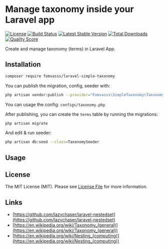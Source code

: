 # Manage taxonomy inside your Laravel app

[![License](https://img.shields.io/packagist/l/fomvasss/laravel-simple-taxonomy.svg?style=for-the-badge)](https://packagist.org/packages/fomvasss/laravel-simple-taxonomy)
[![Build Status](https://img.shields.io/github/stars/fomvasss/laravel-simple-taxonomy.svg?style=for-the-badge)](https://github.com/fomvasss/laravel-simple-taxonomy)
[![Latest Stable Version](https://img.shields.io/packagist/v/fomvasss/laravel-simple-taxonomy.svg?style=for-the-badge)](https://packagist.org/packages/fomvasss/laravel-simple-taxonomy)
[![Total Downloads](https://img.shields.io/packagist/dt/fomvasss/laravel-simple-taxonomy.svg?style=for-the-badge)](https://packagist.org/packages/fomvasss/laravel-simple-taxonomy)
[![Quality Score](https://img.shields.io/scrutinizer/g/fomvasss/laravel-simple-taxonomy.svg?style=for-the-badge)](https://scrutinizer-ci.com/g/fomvasss/laravel-simple-taxonomy)

Create and manage taxonomy (terms) in Laravel App.

## Installation

```bash
composer require fomvasss/laravel-simple-taxonomy
```

You can publish the migration, config, seeder with:

```bash
php artisan vendor:publish --provider="Fomvasss\SimpleTaxonomy\TaxonomyServiceProvider"
```

You can usage the config: `configs/taxonomy.php`

After publishing, you can create the `terms` table by running the migrations:

```bash
php artisan migrate
```

And edit & run seeder:

```bash
php artisan db:seed --class=TaxonomySeeder
```

## Usage


## License

The MIT License (MIT). Please see [License File](LICENSE.md) for more information.

## Links

* [https://github.com/lazychaser/laravel-nestedset](https://github.com/lazychaser/laravel-nestedset)
* [https://en.wikipedia.org/wiki/Taxonomy_(general)](https://en.wikipedia.org/wiki/Taxonomy_(general))
* [https://en.wikipedia.org/wiki/Nesting_(computing)](https://en.wikipedia.org/wiki/Nesting_(computing))
